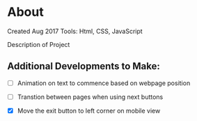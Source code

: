 # About
Created Aug 2017
Tools: Html, CSS, JavaScript

Description of Project


## Additional Developments to Make:

- [ ] Animation on text to commence based on webpage position
- [ ] Transtion between pages when using next buttons
- [x] Move the exit button to left corner on mobile view

